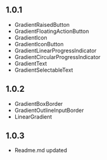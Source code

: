 ## 1.0.1
  * GradientRaisedButton
  * GradientFloatingActionButton
  * GradientIcon
  * GradientIconButton
  * GradientLinearProgressIndicator
  * GradientCircularProgressIndicator
  * GradientText
  * GradientSelectableText

## 1.0.2
  * GradientBoxBorder
  * GradientOutlineInputBorder
  * LinearGradient

## 1.0.3
  * Readme.md updated